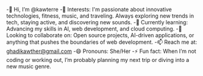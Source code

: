 -👋 Hi, I’m @kawterre
-👀 Interests: I'm passionate about innovative technologies, fitness, music, and traveling. Always exploring new trends in tech, staying active, and discovering new sounds.
-🌱 Currently learning: Advancing my skills in AI, web development, and cloud computing.
-💞️ Looking to collaborate on: Open source projects, AI-driven applications, or anything that pushes the boundaries of web development.
-📫 Reach me at: ghadikawther@gmail.com
-😄 Pronouns: She/Her
-⚡ Fun fact: When I’m not coding or working out, I’m probably planning my next trip or diving into a new music genre.
